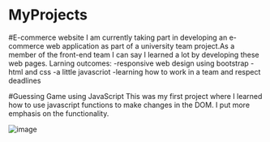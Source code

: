 # MyProjects

#E-commerce website
I am currently taking part in developing an e-commerce web application as part of a university team project.As a member of the front-end team I can say I learned a lot by developing these web pages.
Larning outcomes:
-responsive web design using bootstrap
-html and css
-a little javascriot
-learning how to work in a team and respect deadlines


#Guessing Game 
using JavaScript
This was my first project where I learned how to use javascript functions to make changes in the DOM.
I put more emphasis on the functionality.

![image](https://user-images.githubusercontent.com/81852894/165869406-735fbcf0-2c6e-4b70-91d0-1943bbbd7990.png)
